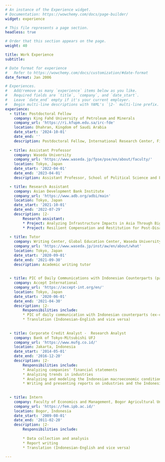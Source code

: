 ```yaml
---
# An instance of the Experience widget.
# Documentation: https://wowchemy.com/docs/page-builder/
widget: experience

# This file represents a page section.
headless: true

# Order that this section appears on the page.
weight: 40

title: Work Experience
subtitle:

# Date format for experience
#   Refer to https://wowchemy.com/docs/customization/#date-format
date_format: Jan 2006

# Experiences.
#   Add/remove as many `experience` items below as you like.
#   Required fields are `title`, `company`, and `date_start`.
#   Leave `date_end` empty if it's your current employer.
#   Begin multi-line descriptions with YAML's `|2-` multi-line prefix.
experience:
  - title: Postdoctoral Fellow
    company: King Fahd University of Petroleum and Minerals
    company_url: 'https://ri.kfupm.edu.sa/irc-fde' 
    location: Dhahran, Kingdom of Saudi Arabia
    date_start: '2024-10-01'
    date_end: ''
    description: Postdoctoral Fellow, International Research Center, Finance and Digital Economy
    
  - title: Assistant Professor
    company: Waseda University
    company_url: 'https://www.waseda.jp/fpse/pse/en/about/faculty/' 
    location: Tokyo, Japan
    date_start: '2022-04-01'
    date_end: '2023-04-01'
    description: Assistant Professor, School of Political Science and Economics

  - title: Research Assistant
    company: Asian Development Bank Institute
    company_url: 'https://www.adb.org/adbi/main' 
    location: Tokyo, Japan
    date_start: '2021-10-01'
    date_end: '2022-07-29'
    description: |2-
        Research assistant: 
        * Project: Analyzing Infrastructure Impacts in Asia Through Big Data: Socioeconomic Spillover Assessment
        * Project: Resilient Compensation and Restitution for Post-Disaster Recovery in Asia and the Pacific 
    
  - title: Tutor
    company: Writing Center, Global Education Center, Waseda University
    company_url: 'https://www.waseda.jp/inst/aw/en/about/what'
    location: Tokyo, Japan
    date_start: '2020-09-01'
    date_end: '2021-09-30'
    description: Academic writing tutor
        
        
  - title: PIC of Daily Communications with Indonesian Counterparts (part-time)
    company: Accept International 
    company_url: 'https://accept-int.org/en/'
    location: Tokyo, Japan
    date_start: '2020-06-01'
    date_end: '2021-04-30'
    description: |2-
        Responsibilities include:
        * PIC of daily communication with Indonesian counterparts (ex-convicted terrorists, government officials, NGOs, etc.)
        * Translation (Indonesian-English and vice versa)
    
    
  - title: Corporate Credit Analyst -  Research Analyst
    company: Bank of Tokyo-Mitsubishi UFJ 
    company_url: 'https://www.mufg.co.id/'
    location: Jakarta, Indonesia
    date_start: '2014-05-01'
    date_end: '2016-12-20'
    description: |2-
        Responsibilities include:
        * Analyzing companies' financial statements
        * Analyzing trends in industries
        * Analyzing and modeling the Indonesian macroeconomic conditions
        * Writing and presenting reports on industries and the Indonesian economy both within the bank and to clients.
    
    
  - title: Intern
    company: Faculty of Economics and Management, Bogor Agricultural University 
    company_url: 'https://fem.ipb.ac.id/'
    location: Bogor, Indonesia
    date_start: '2009-08-01'
    date_end: '2011-02-20'
    description: |2- 
        Responsibilities include:
        
        * Data collection and analysis
        * Report writing
        * Translation (Indonesian-English and vice versa)
    
---
```

